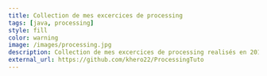 ```yaml
---
title: Collection de mes excercices de processing
tags: [java, processing]
style: fill
color: warning
image: /images/processing.jpg
description: Collection de mes excercices de processing realisés en 2017 jusqu'a maintenant.
external_url: https://github.com/khero22/ProcessingTuto
---
```




